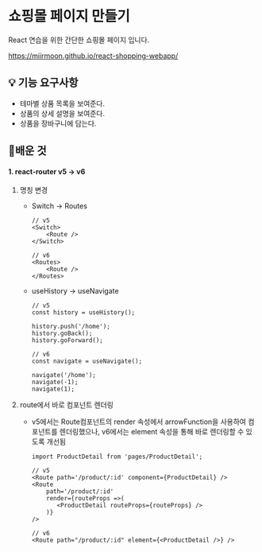 # 쇼핑몰 페이지 만들기
React 연습을 위한 간단한 쇼핑몰 페이지 입니다.

https://miirmoon.github.io/react-shopping-webapp/

## 💡 기능 요구사항
- 테마별 상품 목록을 보여준다.
- 상품의 상세 설명을 보여준다.
- 상품을 장바구니에 담는다.

## 📝배운 것

#### 1. react-router v5 → v6

 1. 명칭 변경

    - Switch → Routes

      ```react
      // v5
      <Switch>
          <Route />
      </Switch>
      
      // v6
      <Routes>
          <Route />
      </Routes>
      ```

    - useHistory → useNavigate

      ```react
      // v5
      const history = useHistory();
      
      history.push('/home');
      history.goBack();
      history.goForward();
      
      // v6
      const navigate = useNavigate();
      
      navigate('/home');
      navigate(-1);
      navigate(1);
      ```

2. route에서 바로 컴포넌트 렌더링

   - v5에서는 Route컴포넌트의 render 속성에서 arrowFunction을 사용하여 컴포넌트를 렌더링했으나, v6에서는 element 속성을 통해 바로 렌더링할 수 있도록 개선됨

     ```react
     import ProductDetail from 'pages/ProductDetail';
     
     // v5
     <Route path='/product/:id' component={ProductDetail} />
     <Route
         path='/product/:id'
         render={routeProps =>(
         	<ProductDetail routeProps={routeProps} />
         )}
     />
     
     // v6
     <Route path="/product/:id" element={<ProductDetail />} />
     ```
